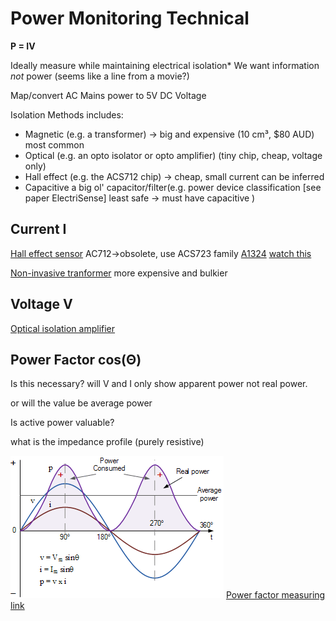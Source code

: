 # Power Monitoring Technical
**P = IV**

Ideally measure while maintaining electrical isolation*
We want information _not_ power (seems like a line from a movie?)

Map/convert AC Mains power to 5V DC Voltage

Isolation Methods includes:
- Magnetic (e.g. a transformer) -> big and expensive (10 cm³, $80 AUD) most common
- Optical (e.g. an opto isolator or opto amplifier) (tiny chip, cheap, voltage only)
- Hall effect (e.g. the ACS712 chip) -> cheap, small current can be inferred
- Capacitive a big ol' capacitor/filter(e.g. power device classification [see paper ElectriSense] least safe -> must have capacitive )

## Current I
[Hall effect sensor](http://www.electronicdesign.com/automotive/columbus-2020-and-rise-smaller-smart-cities)
AC712->obsolete, use ACS723 family [A1324](http://pdf1.alldatasheet.com/datasheet-pdf/view/446684/ALLEGRO/A1324.html)
[watch this](https://www.youtube.com/watch?v=UF5jrnXvTlM)

[Non-invasive tranformer](https://www.sparkfun.com/products/11005) more expensive and bulkier
## Voltage V
[Optical isolation amplifier](https://electronics.stackexchange.com/questions/51116/measuring-voltage-while-maintaining-isolation)

## Power Factor cos(Θ)
Is this necessary?
will V and I only show apparent power not real power.

or will the value be average power

Is active power valuable?

what is the impedance profile (purely resistive)

![Power model](acp288.gif)
[Power factor measuring link](https://www.picotech.com/library/application-note/analysing-mains-power-with-picoscope)
